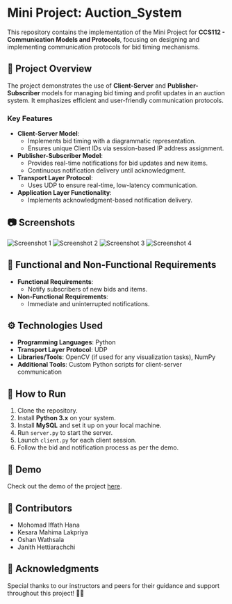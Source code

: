 # Mini Project: Auction_System

This repository contains the implementation of the Mini Project for **CCS112 - Communication Models and Protocols**, focusing on designing and implementing communication protocols for bid timing mechanisms.

## 📜 Project Overview
The project demonstrates the use of **Client-Server** and **Publisher-Subscriber** models for managing bid timing and profit updates in an auction system. It emphasizes efficient and user-friendly communication protocols.

### Key Features
- **Client-Server Model**:
  - Implements bid timing with a diagrammatic representation.
  - Ensures unique Client IDs via session-based IP address assignment.
- **Publisher-Subscriber Model**:
  - Provides real-time notifications for bid updates and new items.
  - Continuous notification delivery until acknowledgment.
- **Transport Layer Protocol**:
  - Uses UDP to ensure real-time, low-latency communication.
- **Application Layer Functionality**:
  - Implements acknowledgment-based notification delivery.
## 📷 Screenshots
![Screenshot 1](https://github.com/user-attachments/assets/9818db26-41a1-4407-9a6e-44ae015ccdfb)
![Screenshot 2](https://github.com/user-attachments/assets/483e42e6-794e-4654-979e-0bcff47019d8)
![Screenshot 3](https://github.com/user-attachments/assets/6f7e4e8e-ce75-4411-b18e-af4281a7417a)
![Screenshot 4](https://github.com/user-attachments/assets/9e41b4f6-729b-448a-a783-5e3636350202)

## 🔧 Functional and Non-Functional Requirements
- **Functional Requirements**:
  - Notify subscribers of new bids and items.
- **Non-Functional Requirements**:
  - Immediate and uninterrupted notifications.

## ⚙️ Technologies Used
- **Programming Languages**: Python
- **Transport Layer Protocol**: UDP
- **Libraries/Tools**: OpenCV (if used for any visualization tasks), NumPy
- **Additional Tools**: Custom Python scripts for client-server communication

## 📖 How to Run
1. Clone the repository.
2. Install **Python 3.x** on your system.
3. Install **MySQL** and set it up on your local machine.
4. Run `server.py` to start the server.
5. Launch `client.py` for each client session.
6. Follow the bid and notification process as per the demo.

## 🚀 Demo
Check out the demo of the project [here](https://drive.google.com/file/d/1klIStzJVh-lbe2r5RUrO1oW6N0J20dtM/view?usp=sharing).

## 🤝 Contributors
- Mohomad Iffath Hana
- Kesara Mahima Lakpriya
- Oshan Wathsala
- Janith Hettiarachchi

## 🙏 Acknowledgments
Special thanks to our instructors and peers for their guidance and support throughout this project! 🚀🎉
